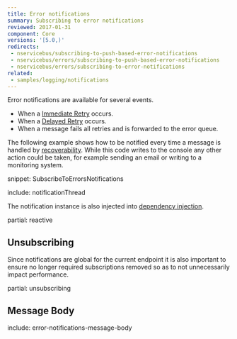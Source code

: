 ```yaml
---
title: Error notifications
summary: Subscribing to error notifications
reviewed: 2017-01-31
component: Core
versions: '[5.0,)'
redirects:
 - nservicebus/subscribing-to-push-based-error-notifications
 - nservicebus/errors/subscribing-to-push-based-error-notifications
 - nservicebus/errors/subscribing-to-error-notifications
related:
 - samples/logging/notifications
---
```


Error notifications are available for several events.

 * When a [Immediate Retry](/nservicebus/recoverability/#immediate-retries) occurs.
 * When a [Delayed Retry](/nservicebus/recoverability/#delayed-retries) occurs.
 * When a message fails all retries and is forwarded to the error queue.

The following example shows how to be notified every time a message is handled by [recoverability](/nservicebus/recoverability/). While this code writes to the console any other action could be taken, for example sending an email or writing to a monitoring system.

snippet: SubscribeToErrorsNotifications

include: notificationThread

The notification instance is also injected into [dependency injection](/nservicebus/dependency-injection/).


partial: reactive


## Unsubscribing

Since notifications are global for the current endpoint it is also important to ensure no longer required subscriptions removed so as to not unnecessarily impact performance.

partial: unsubscribing


## Message Body

include: error-notifications-message-body